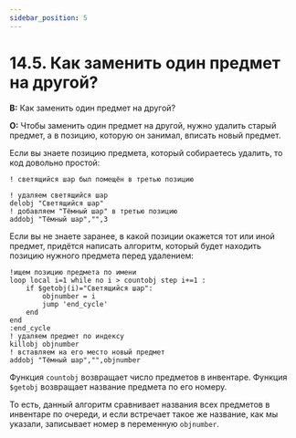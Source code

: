 ```yaml
---
sidebar_position: 5
---
```


# 14.5. Как заменить один предмет на другой?
<!-- [:faq_14_05] -->

**В:** Как заменить один предмет на другой?

**О:**
Чтобы заменить один предмет на другой, нужно удалить старый предмет, а в позицию, которую он занимал, вписать новый предмет.

Если вы знаете позицию предмета, который собираетесь удалить, то код довольно простой:
```qsp
! светящийся шар был помещён в третью позицию

! удаляем светящийся шар
delobj "Светящийся шар"
! добавляем "Тёмный шар" в третью позицию
addobj "Тёмный шар","",3
```
Если вы не знаете заранее, в какой позиции окажется тот или иной предмет, придётся написать алгоритм, который будет находить позицию нужного предмета перед удалением:
```qsp
!ищем позицию предмета по имени 
loop local i=1 while no i > countobj step i+=1 :
	if $getobj(i)="Светящийся шар": 
		objnumber = i 
		jump 'end_cycle'
	end 
end
:end_cycle
! удаляем предмет по индексу 
killobj objnumber
! вставляем на его место новый предмет 
addobj "Тёмный шар","",objnumber
```
Функция `countobj` возвращает число предметов в инвентаре. Функция `$getobj` возвращает название предмета по его номеру.

То есть, данный алгоритм сравнивает названия всех предметов в инвентаре по очереди, и если встречает такое же название, как мы указали, записывает номер в переменную `objnumber`.
